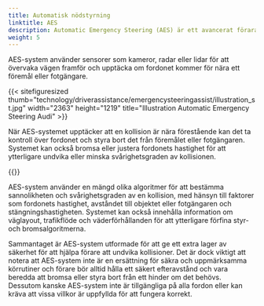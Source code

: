 ```yaml
---
title: Automatisk nödstyrning
linktitle: AES
description: Automatic Emergency Steering (AES) är ett avancerat förarassistanssystem utformat för att hjälpa förare att undvika kollisioner genom att automatiskt styra fordonet i en nödsituation.
weight: 5
---
```

<!-- markdownlint-disable MD033 -->

AES-system använder sensorer som kameror, radar eller lidar för att övervaka vägen framför och upptäcka om fordonet kommer för nära ett föremål eller fotgängare.

{{< sitefiguresized thumb="technology/driverassistance/emergencysteeringassist/illustration_st.jpg" width="2363" height="1219" title="Illustration Automatic Emergency Steering Audi" >}}

När AES-systemet upptäcker att en kollision är nära förestående kan det ta kontroll över fordonet och styra bort det från föremålet eller fotgängaren. Systemet kan också bromsa eller justera fordonets hastighet för att ytterligare undvika eller minska svårighetsgraden av kollisionen.

{{<evkxdisplayaddarticle />}}

AES-system använder en mängd olika algoritmer för att bestämma sannolikheten och svårighetsgraden av en kollision, med hänsyn till faktorer som fordonets hastighet, avståndet till objektet eller fotgängaren och stängningshastigheten. Systemet kan också innehålla information om väglayout, trafikflöde och väderförhållanden för att ytterligare förfina styr- och bromsalgoritmerna.

Sammantaget är AES-system utformade för att ge ett extra lager av säkerhet för att hjälpa förare att undvika kollisioner. Det är dock viktigt att notera att AES-system inte är en ersättning för säkra och uppmärksamma körrutiner och förare bör alltid hålla ett säkert efteravstånd och vara beredda att bromsa eller styra bort från ett hinder om det behövs. Dessutom kanske AES-system inte är tillgängliga på alla fordon eller kan kräva att vissa villkor är uppfyllda för att fungera korrekt.
 
